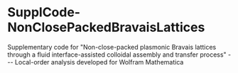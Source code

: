 # SupplCode-NonClosePackedBravaisLattices
Supplementary code for "Non-close-packed plasmonic Bravais lattices through a fluid interface-assisted colloidal assembly and transfer process" --- Local-order analysis developed for Wolfram Mathematica 
